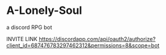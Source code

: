 # A-Lonely-Soul
a discord RPG bot

INVITE LINK
https://discordapp.com/api/oauth2/authorize?client_id=687476783297462312&permissions=8&scope=bot